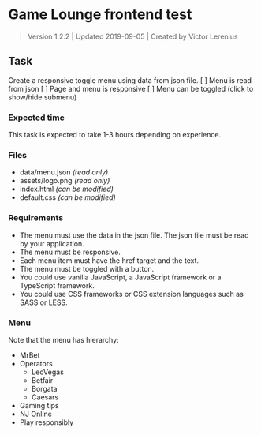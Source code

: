 # Game Lounge frontend test

> Version 1.2.2 | Updated 2019-09-05 | Created by Victor Lerenius

## Task
Create a responsive toggle menu using data from json file.
[ ] Menu is read from json
[ ] Page and menu is responsive
[ ] Menu can be toggled (click to show/hide submenu)

### Expected time
This task is expected to take 1-3 hours depending on experience.

### Files
- data/menu.json *(read only)*
- assets/logo.png *(read only)*
- index.html *(can be modified)*
- default.css *(can be modified)*

### Requirements
- The menu must use the data in the json file. The json file must be read by your application.
- The menu must be responsive.
- Each menu item must have the href target and the text.
- The menu must be toggled with a button.
- You could use vanilla JavaScript, a JavaScript framework or a TypeScript framework.
- You could use CSS frameworks or CSS extension languages such as SASS or LESS.

### Menu
Note that the menu has hierarchy:
- MrBet
- Operators
  - LeoVegas
  - Betfair
  - Borgata
  - Caesars
- Gaming tips
- NJ Online
- Play responsibly
